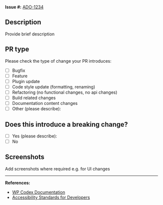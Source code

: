 **Issue #:**
[ADO-1234](https://dev.azure.com/tr-commercial-eng/Commercial%20Engineering/_workitems/edit/12345)

## Description

Provide brief description

## PR type

Please check the type of change your PR introduces:

- [ ] Bugfix
- [ ] Feature
- [ ] Plugin update
- [ ] Code style update (formatting, renaming)
- [ ] Refactoring (no functional changes, no api changes)
- [ ] Build related changes
- [ ] Documentation content changes
- [ ] Other (please describe):

## Does this introduce a breaking change?

- [ ] Yes (please describe):
- [ ] No

## Screenshots

Add screenshots where required e.g. for UI changes

---

**References:**

- [WP Codex Documentation](https://codex.wordpress.org/Developer_Documentation)
- [Accessibility Standards for Developers](https://trten.sharepoint.com/:b:/r/sites/intr-digital-and-service-technology/Shared%20Documents/FromTheHub-4934458/DocumentPages/Accessibility%20Standards%20for%20Developers.pdf?csf=1&web=1&e=AwSsjS)
